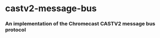 castv2-message-bus
==================
### An implementation of the Chromecast CASTV2 message bus protocol

